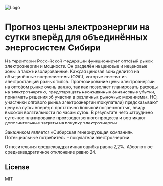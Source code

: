 
![Logo](https://static.tildacdn.com/tild3562-6433-4265-a364-653830356438/Path_2.svg)


# Прогноз цены электроэнергии на сутки вперёд для объединённых энергосистем Сибири



                                                         
На территории Российской Федерации функционирует опто́вый рынок электроэнергии и мощности. Он разделён на ценовые и неценовые зоны, а также изолированные. Каждая ценовая зона делится на объединённые энергосистемы (ОЭС), которые состоят из электростанций разных типов.
Прогнозирование цены электроэнергии на опто́вом рынке очень важно, так как позволяет планировать расходы на электроэнергию, предотвращать неожиданные финансовые убытки, принимать решения об участии в различных рыночных механизмах.
НО, участники опто́вого рынка электроэнергии (покупатели) предсказывают цену на сутки вперёд с достаточно большой погрешностью, ввиду высокой волати́льности по часам суток. В результате чего затруднено суточное планирование производственного процесса и возникают дополнительные затраты на покупку электроэнергии.

Заказчиком является «Сибирская генерирующая компания».
Потенциальные потребители – покупатели электроэнергии.

Относительная среднеквадратичная ошибка равна 2,2%. Абсолютное среднеквадратичное отклонение равно 24.


## License

[MIT](https://choosealicense.com/licenses/mit/)

